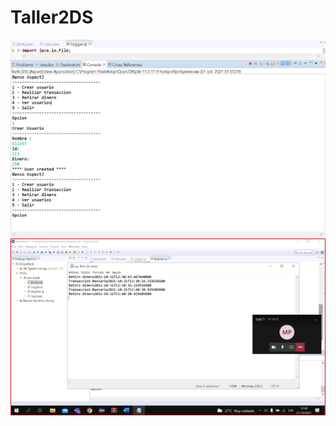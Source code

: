 # Taller2DS
![Image text](https://github.com/Eliottsant/Taller2DS/blob/main/aspect.png)
![Image text](https://github.com/Eliottsant/Taller2DS/blob/main/aspectTaller.png)
